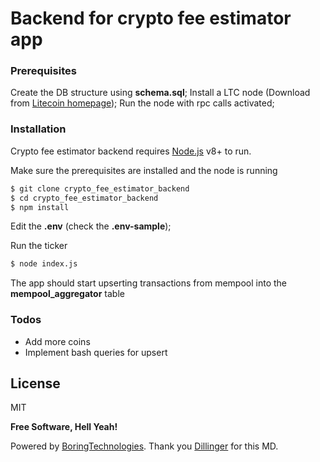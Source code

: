 # Backend for crypto fee estimator app

### Prerequisites

Create the DB structure using **schema.sql**;
Install a LTC node (Download from [Litecoin homepage](https://litecoin.org/));
Run the node with rpc calls activated;

### Installation

Crypto fee estimator backend requires [Node.js](https://nodejs.org/) v8+ to run.

Make sure the prerequisites are installed and the node is running

```sh
$ git clone crypto_fee_estimator_backend
$ cd crypto_fee_estimator_backend
$ npm install
```

Edit the **.env** (check the **.env-sample**);

Run the ticker

```sh
$ node index.js
```

The app should start upserting transactions from mempool into the **mempool_aggregator** table

### Todos

 - Add more coins
 - Implement bash queries for upsert

License
----

MIT


**Free Software, Hell Yeah!**

Powered by [BoringTechnologies](https://www.boringtechnologies.com/).
Thank you [Dillinger](https://dillinger.io/) for this MD.
